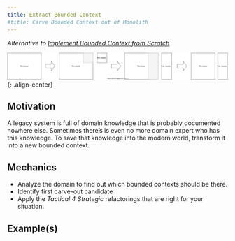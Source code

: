 ```yaml
---
title: Extract Bounded Context
#title: Carve Bounded Context out of Monolith
---
```


*Alternative to [Implement Bounded Context from Scratch](implement-bounded-context-from-scratch)*

![](../../images/domain-driven-refactorings/strategic/extract-bounded-context.drawio.svg){: .align-center}

## Motivation

A legacy system is full of domain knowledge that is probably documented nowhere else. Sometimes there’s is even no more domain expert who has this knowledge. To save that knowledge into the modern world, transform it into a new bounded context.

## Mechanics

- Analyze the domain to find out which bounded contexts should be there.
- Identify first carve-out candidate
- Apply the *Tactical 4 Strategic* refactorings that are right for your situation.

## Example(s)
